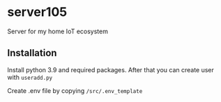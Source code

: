 # server105
Server for my home IoT ecosystem

## Installation
Install python 3.9 and required packages. After that you can create user with `useradd.py`

Create .env file by copying `/src/.env_template`
